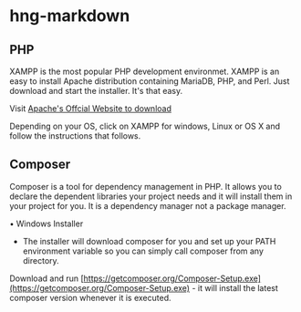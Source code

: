 # hng-markdown

## PHP

XAMPP is the most popular PHP development environmet. XAMPP is an easy to install Apache distribution containing MariaDB, PHP, and Perl. Just download and start the installer. It's that easy.

Visit [Apache's Offcial Website to download](https://www.apachefriends.org/index.html)
    
Depending on your OS, click on XAMPP for windows, Linux or OS X and follow the instructions that follows.

## Composer
Composer is a tool for dependency management in PHP. It allows you to declare the dependent libraries your project needs and it will install them in your project for you. It is a dependency manager not a package manager.

 • Windows Installer
  
   - The installer will download composer for you and set up your PATH environment variable so you can simply call composer from any directory.
        
Download and run [https://getcomposer.org/Composer-Setup.exe](https://getcomposer.org/Composer-Setup.exe) - it will install the latest composer version whenever it is executed.
